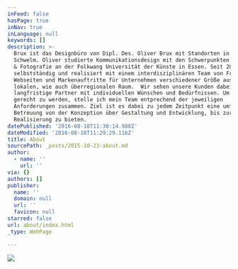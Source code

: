 ```yaml
---
inFeed: false
hasPage: true
inNav: true
inLanguage: null
keywords: []
description: >-
  Brux ist das Designbüro von Dipl. Des. Oliver Brux mit Standorten in Essen und
  Schwelm. Oliver studierte Kommunikationsdesign mit den Schwerpunkten Webdesign
  & Fotografie an der Folkwang Universität der Künste in Essen. Seit 2009 ist er
  selbstständig und realisiert mit einem interdisziplinären Team von Freelancern
  Webseiten und Markenauftritte für Unternehmen verschiedener Größe aus dem
  lokalen, wie auch überregionalen Raum.  Wir sehen unsere Kunden dabei als
  langfristige Partner mit individuellen Wünschen und Bedürfnissen. Um diesen
  gerecht zu werden, stelle ich mein Team entprechend der jeweiligen
  Anforderungen zusammen. Ziel ist es dabei zu jedem Zeitpunkt eine umfassende
  Betreuung von der Konzeption über Gestaltung und Entwicklung, bis zur fertigen
  Realisierung zu bieten.
datePublished: '2016-08-18T11:30:14.988Z'
dateModified: '2016-08-18T11:29:29.116Z'
title: About
sourcePath: _posts/2015-10-23-about.md
author:
  - name: ''
    url: ''
via: {}
authors: []
publisher:
  name: ''
  domain: null
  url: ''
  favicon: null
starred: false
url: about/index.html
_type: WebPage

---
```

![](https://s3-us-west-2.amazonaws.com/the-grid-img/p/f1dd011082ff02c46ce8bb00b6ab280d3bb07e16.jpg)